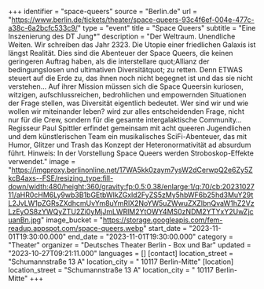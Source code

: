 +++
identifier = "space-queers"
source = "Berlin.de"
url = "https://www.berlin.de/tickets/theater/space-queers-93c4f6ef-004e-477c-a38c-6a2bcfc533c9/"
type = "event"
title = "Space Queers"
subtitle = "Eine Inszenierung des DT Jung*"
description = "Der Weltraum. Unendliche Weiten. Wir schreiben das Jahr 2323. Die Utopie einer friedlichen Galaxis ist längst Realität. Dies sind die Abenteuer der Space Queers, die keinen geringeren Auftrag haben, als die interstellare quot;Allianz der bedingungslosen und ultimativen Diversitätquot; zu retten.
Denn ETWAS steuert auf die Erde zu, das ihnen noch nicht begegnet ist und das sie nicht verstehen… Auf ihrer Mission müssen sich die Space Queersin kuriosen, witzigen, aufschlussreichen, bedrohlichen und empowernden Situationen der Frage stellen, was Diversität eigentlich bedeutet. Wer sind wir und wie wollen wir miteinander leben? wird zur alles entscheidenden Frage, nicht nur für die Crew, sondern für die gesamte intergalaktische Community…
Regisseur Paul Spittler erfindet gemeinsam mit acht queeren Jugendlichen und dem künstlerischen Team ein musikalisches SciFi-Abenteuer, das mit Humor, Glitzer und Trash das Konzept der Heteronormativität ad absurdum führt.
Hinweis: In der Vorstellung Space Queers werden Stroboskop-Effekte verwendet."
image = "https://imgproxy.berlinonline.net/17WA5kk0zaym7ysW2dCerwpQ2e6Zy5ZkcB4axs--FSE/resizing_type:fill-down/width:480/height:360/gravity:fp:0.5:0.38/enlarge:1/q:70/cb:2023102711/aHR0cHM6Ly9wb3B1bGEtbWlkZGxld2FyZS5zMy5hbWF6b25hd3MuY29tL2JvLW1pZGRsZXdhcmUvYm8uYmRlX2NoYW5uZWwuZXZlbnQvaW1hZ2VzLzEyOS8zYWQyZTU2Zi0yMjJmLWRlM2YtOWY4MS0zNDM2YTYxY2UwZjcuanBn.jpg"
image_bucket = "https://storage.googleapis.com/fem-readup.appspot.com/space-queers.webp"
start_date = "2023-11-01T19:30:00.000"
end_date = "2023-11-01T19:30:00.000"
category = "Theater"
organizer = "Deutsches Theater Berlin - Box und Bar"
updated = "2023-10-27T09:21:11.000"
languages = []
[contact]
location_street = "Schumannstraße 13 A"
location_city = " 10117 Berlin-Mitte"
[location]
location_street = "Schumannstraße 13 A"
location_city = " 10117 Berlin-Mitte"
+++